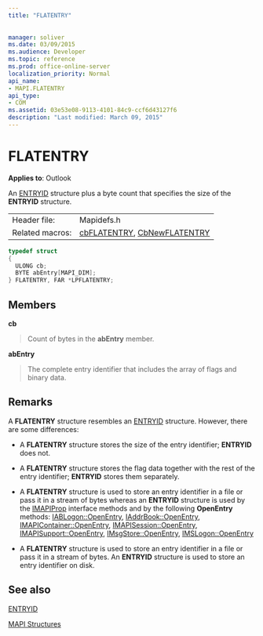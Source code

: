 ```yaml
---
title: "FLATENTRY"
 
 
manager: soliver
ms.date: 03/09/2015
ms.audience: Developer
ms.topic: reference
ms.prod: office-online-server
localization_priority: Normal
api_name:
- MAPI.FLATENTRY
api_type:
- COM
ms.assetid: 03e53e08-9113-4101-84c9-ccf6d43127f6
description: "Last modified: March 09, 2015"
---
```


# FLATENTRY

  
  
**Applies to**: Outlook 
  
An [ENTRYID](entryid.md) structure plus a byte count that specifies the size of the **ENTRYID** structure. 
  
|||
|:-----|:-----|
|Header file:  <br/> |Mapidefs.h  <br/> |
|Related macros:  <br/> |[cbFLATENTRY](cbflatentry.md), [CbNewFLATENTRY](cbnewflatentry.md) <br/> |
   
```cpp
typedef struct
{
  ULONG cb;
  BYTE abEntry[MAPI_DIM];
} FLATENTRY, FAR *LPFLATENTRY;

```

## Members

 **cb**
  
> Count of bytes in the **abEntry** member. 
    
 **abEntry**
  
> The complete entry identifier that includes the array of flags and binary data.
    
## Remarks

A **FLATENTRY** structure resembles an [ENTRYID](entryid.md) structure. However, there are some differences: 
  
- A **FLATENTRY** structure stores the size of the entry identifier; **ENTRYID** does not. 
    
- A **FLATENTRY** structure stores the flag data together with the rest of the entry identifier; **ENTRYID** stores them separately. 
    
- A **FLATENTRY** structure is used to store an entry identifier in a file or pass it in a stream of bytes whereas an **ENTRYID** structure is used by the [IMAPIProp](imapipropiunknown.md) interface methods and by the following **OpenEntry** methods: [IABLogon::OpenEntry](iablogon-openentry.md), [IAddrBook::OpenEntry](iaddrbook-openentry.md), [IMAPIContainer::OpenEntry](imapicontainer-openentry.md), [IMAPISession::OpenEntry](imapisession-openentry.md), [IMAPISupport::OpenEntry](imapisupport-openentry.md), [IMsgStore::OpenEntry](imsgstore-openentry.md), [IMSLogon::OpenEntry](imslogon-openentry.md)
    
- A **FLATENTRY** structure is used to store an entry identifier in a file or pass it in a stream of bytes. An **ENTRYID** structure is used to store an entry identifier on disk. 
    
## See also



[ENTRYID](entryid.md)


[MAPI Structures](mapi-structures.md)

